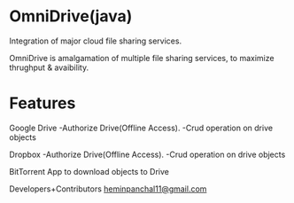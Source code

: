 # OmniDrive(java)
Integration of major cloud file sharing services.

OmniDrive is amalgamation of multiple file sharing services, to maximize thrughput & avaibility.
# Features
  Google Drive
  -Authorize Drive(Offline Access).
  -Crud operation on drive objects
  
  
  
  Dropbox
  -Authorize Drive(Offline Access).
  -Crud operation on drive objects
  
  
  BitTorrent App to download objects to Drive
  
  
  Developers+Contributors
  heminpanchal11@gmail.com
